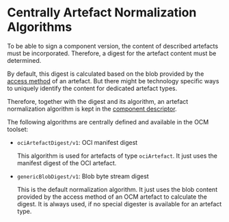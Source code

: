 # Centrally Artefact Normalization Algorithms


To be able to sign a component version, the content of described artefacts
must be incorporated. Therefore, a digest for the artefact content must be
determined.

By default, this digest is calculated based on the blob provided by the 
[access method](../../ocm/model.md#artefact-access)
of an artefact. But there might be technology specific ways to uniquely identify
the content for dedicated artefact types.

Therefore, together with the digest and its algorithm, an artefact normalization
algorithm is kept in the [component descriptor](../../ocm/model.md#component-descriptor).

The following algorithms are centrally defined and available in the OCM toolset:

- `ociArtefactDigest/v1`: OCI manifest digest

  This algorithm is used for artefacts of type `ociArtefact`. It just uses the
  manifest digest of the OCI artefact.

- `genericBlobDigest/v1`: Blob byte stream digest
  
  This is the default normalization algorithm. It just uses the blob content
  provided by the access method of an OCM artefact to calculate the digest. 
  It is always used, if no special digester is available for an artefact type.